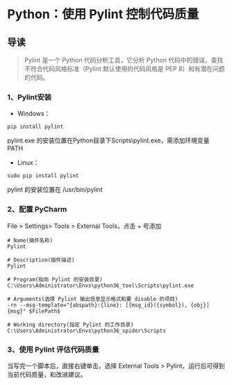 # Python：使用 Pylint 控制代码质量

## 导读

> Pylint 是一个 Python 代码分析工具，它分析 Python 代码中的错误，查找不符合代码风格标准（Pylint 默认使用的代码风格是 PEP 8）和有潜在问题的代码。

### 1、Pylint安装

- Windows：

```shell
pip install pylint
```

pylint.exe 的安装位置在Python目录下Scripts\pylint.exe，需添加环境变量 PATH

- Linux：

```shell
sudo pip install pylint
```

pylint 的安装位置在 /usr/bin/pylint

### 2、配置 PyCharm

File > Settings> Tools > External Tools，点击 + 号添加

```shell
# Name(插件名称)
Pylint

# Description(插件描述)
Pylint

# Program(指向 Pylint 的安装目录)
C:\Users\Administrator\Envs\python36_tool\Scripts\pylint.exe

# Arguments(选择 Pylint 输出信息显示格式和要 disable 的项目)
-rn --msg-template="{abspath}:{line}: [{msg_id}({symbol}), {obj}] {msg}" $FilePath$

# Working directory(指定 Pylint 的工作目录)
C:\Users\Administrator\Envs\python36_spider\Scripts
```

### 3、使用 Pylint 评估代码质量

当写完一个脚本后，直接右键单击，选择 External Tools > Pylint，运行后可得到当前代码质量，和改进建议。
